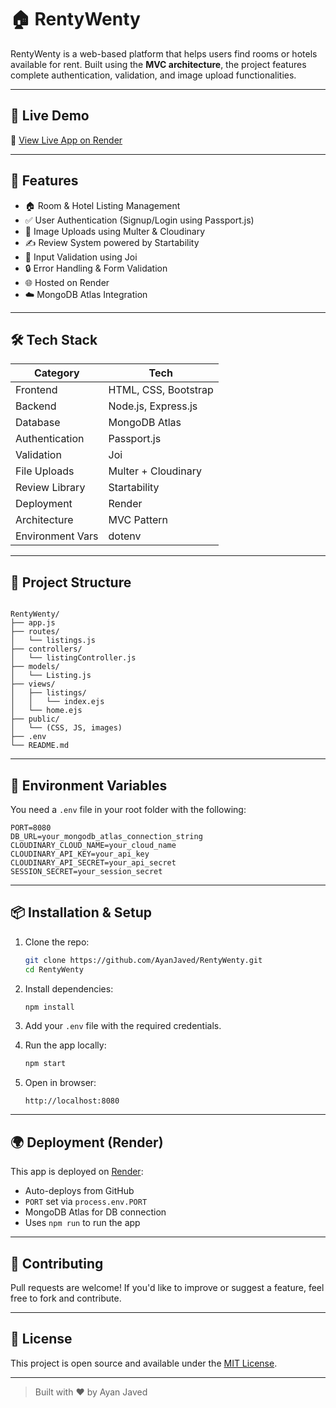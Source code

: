 
# 🏠 RentyWenty

RentyWenty is a web-based platform that helps users find rooms or hotels available for rent.
Built using the **MVC architecture**, the project features complete authentication, validation, and image upload functionalities.

---

## 🚀 Live Demo

🔗 [View Live App on Render](https://rentywenty.onrender.com)

---

## 📌 Features

- 🏠 Room & Hotel Listing Management
- ✅ User Authentication (Signup/Login using Passport.js)
- 📸 Image Uploads using Multer & Cloudinary
- ✍️ Review System powered by Startability
- 📜 Input Validation using Joi
- 🔒 Error Handling & Form Validation
- 🌐 Hosted on Render
- ☁️ MongoDB Atlas Integration

---

## 🛠️ Tech Stack

| Category         | Tech                                      |
|------------------|-------------------------------------------|
| Frontend         | HTML, CSS, Bootstrap                      |
| Backend          | Node.js, Express.js                       |
| Database         | MongoDB Atlas                             |
| Authentication   | Passport.js                               |
| Validation       | Joi                                       |
| File Uploads     | Multer + Cloudinary                       |
| Review Library   | Startability                              |
| Deployment       | Render                                    |
| Architecture     | MVC Pattern                               |
| Environment Vars | dotenv                                    |

---

## 📂 Project Structure

```

RentyWenty/
├── app.js
├── routes/
│   └── listings.js
├── controllers/
│   └── listingController.js
├── models/
│   └── Listing.js
├── views/
│   ├── listings/
│   │   └── index.ejs
│   └── home.ejs
├── public/
│   └── (CSS, JS, images)
├── .env
└── README.md

````

---

## 🔐 Environment Variables

You need a `.env` file in your root folder with the following:

```env
PORT=8080
DB_URL=your_mongodb_atlas_connection_string
CLOUDINARY_CLOUD_NAME=your_cloud_name
CLOUDINARY_API_KEY=your_api_key
CLOUDINARY_API_SECRET=your_api_secret
SESSION_SECRET=your_session_secret
````

---

## 📦 Installation & Setup

1. Clone the repo:

   ```bash
   git clone https://github.com/AyanJaved/RentyWenty.git
   cd RentyWenty
   ```

2. Install dependencies:

   ```bash
   npm install
   ```

3. Add your `.env` file with the required credentials.

4. Run the app locally:

   ```bash
   npm start
   ```

5. Open in browser:

   ```
   http://localhost:8080
   ```

---

## 🌍 Deployment (Render)

This app is deployed on [Render](https://render.com):

* Auto-deploys from GitHub
* `PORT` set via `process.env.PORT`
* MongoDB Atlas for DB connection
* Uses `npm run` to run the app


---

## 🤝 Contributing

Pull requests are welcome! If you'd like to improve or suggest a feature, feel free to fork and contribute.

---

## 📄 License

This project is open source and available under the [MIT License](LICENSE).

---

> Built with ❤️ by Ayan Javed

```
